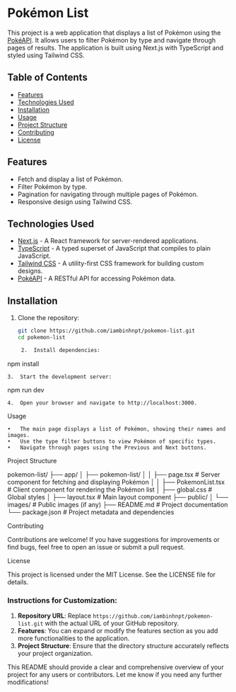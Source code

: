 # Pokémon List

This project is a web application that displays a list of Pokémon using the [PokéAPI](https://pokeapi.co/). It allows users to filter Pokémon by type and navigate through pages of results. The application is built using Next.js with TypeScript and styled using Tailwind CSS.

## Table of Contents

- [Features](#features)
- [Technologies Used](#technologies-used)
- [Installation](#installation)
- [Usage](#usage)
- [Project Structure](#project-structure)
- [Contributing](#contributing)
- [License](#license)

## Features

- Fetch and display a list of Pokémon.
- Filter Pokémon by type.
- Pagination for navigating through multiple pages of Pokémon.
- Responsive design using Tailwind CSS.

## Technologies Used

- [Next.js](https://nextjs.org/) - A React framework for server-rendered applications.
- [TypeScript](https://www.typescriptlang.org/) - A typed superset of JavaScript that compiles to plain JavaScript.
- [Tailwind CSS](https://tailwindcss.com/) - A utility-first CSS framework for building custom designs.
- [PokéAPI](https://pokeapi.co/) - A RESTful API for accessing Pokémon data.

## Installation

1. Clone the repository:

   ```bash
   git clone https://github.com/iambinhnpt/pokemon-list.git
   cd pokemon-list

	2.	Install dependencies:

npm install


	3.	Start the development server:

npm run dev


	4.	Open your browser and navigate to http://localhost:3000.

Usage

	•	The main page displays a list of Pokémon, showing their names and images.
	•	Use the type filter buttons to view Pokémon of specific types.
	•	Navigate through pages using the Previous and Next buttons.

Project Structure

pokemon-list/
├── app/
│   ├── pokemon-list/
│   │   ├── page.tsx           # Server component for fetching and displaying Pokémon
│   │   ├── PokemonList.tsx    # Client component for rendering the Pokémon list
│   ├── global.css              # Global styles
│   ├── layout.tsx              # Main layout component
├── public/
│   └── images/                 # Public images (if any)
├── README.md                   # Project documentation
└── package.json                # Project metadata and dependencies

Contributing

Contributions are welcome! If you have suggestions for improvements or find bugs, feel free to open an issue or submit a pull request.

License

This project is licensed under the MIT License. See the LICENSE file for details.

### Instructions for Customization:
1. **Repository URL**: Replace `https://github.com/iambinhnpt/pokemon-list.git` with the actual URL of your GitHub repository.
2. **Features**: You can expand or modify the features section as you add more functionalities to the application.
3. **Project Structure**: Ensure that the directory structure accurately reflects your project organization.

This README should provide a clear and comprehensive overview of your project for any users or contributors. Let me know if you need any further modifications!
